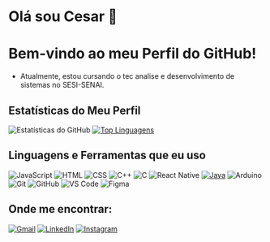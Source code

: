 # Olá sou Cesar 👋
# Bem-vindo ao meu Perfil do GitHub!

-  Atualmente, estou cursando o tec analise e desenvolvimento de sistemas no SESI-SENAI.

## Estatísticas do Meu Perfil
![Estatísticas do GitHub](https://github-readme-stats.vercel.app/api?username=Cesar-Zanellato&show_icons=true&theme=transparent)
[![Top Linguagens](https://github-readme-stats.vercel.app/api/top-langs/?username=Cesar-Zanellato&layout=compact&theme=transparent)](https://github.com/Cesar-Zanellato)

## Linguagens e Ferramentas que eu uso

![JavaScript](https://img.shields.io/badge/-JavaScript-F7DF1E?style=flat&logo=javascript&logoColor=black)
![HTML](https://img.shields.io/badge/-HTML5-E34F26?style=flat&logo=html5&logoColor=white)
![CSS](https://img.shields.io/badge/-CSS3-1572B6?style=flat&log.o=css3&logoColor=white)
![C++](https://img.shields.io/badge/-C%2B%2B-00599C?style=flat&logo=c%2B%2B&logoColor=white)
![C](https://img.shields.io/badge/-C-A8B9CC?style=flat&logo=c&logoColor=white)
![React Native](https://img.shields.io/badge/-ReactNative-0A2930?style=flat&logo=React&logoColor=2ECFF2)
[![Java](https://img.shields.io/badge/-Java-007396?style=flat&logo=java&logoColor=white)](https://www.java.com)
![Arduino](https://img.shields.io/badge/-Arduino-00979D?style=flat&logo=arduino&logoColor=white)
![Git](https://img.shields.io/badge/-Git-F05032?style=flat&logo=git&logoColor=white)
![GitHub](https://img.shields.io/badge/-GitHub-181717?style=flat&logo=github&logoColor=white)
![VS Code](https://img.shields.io/badge/-VS%20Code-007ACC?style=flat&logo=visual-studio-code&logoColor=white)
![Figma](https://img.shields.io/badge/-Figma-F24E1E?style=flat&logo=figma&logoColor=white)

## Onde me encontrar:
[![Gmail](https://img.shields.io/badge/-Gmail-D14836?style=flat&logo=gmail&logoColor=white)](https://mail.google.com/mail/u/0/#inbox?compose=CllgCJlLXKRmbHBHpZwzBNSSDNgMGsCBxnsxcgBSxCCHPLnPbRVQFlqFWzqdMzFMFGRQQDrcvDB)
[![LinkedIn](https://img.shields.io/badge/-LinkedIn-0077B5?style=flat&logo=linkedin&logoColor=white)](https://www.linkedin.com/in/cesar-glufke-zanellato-392b00248/)
[![Instagram](https://img.shields.io/badge/-Instagram-E4405F?style=flat&logo=instagram&logoColor=white)](https://www.instagram.com/cesarglufke/)
